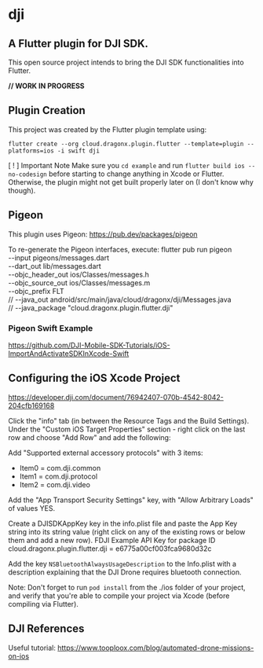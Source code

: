 # dji
## A Flutter plugin for DJI SDK.
This open source project intends to bring the DJI SDK functionalities into Flutter.

**// WORK IN PROGRESS**

## Plugin Creation

This project was created by the Flutter plugin template using:
```
flutter create --org cloud.dragonx.plugin.flutter --template=plugin --platforms=ios -i swift dji
```

[ ! ] Important Note
Make sure you `cd example` and run `flutter build ios --no-codesign` before starting to change anything in Xcode or Flutter.
Otherwise, the plugin might not get built properly later on (I don't know why though).

## Pigeon
This plugin uses Pigeon:
https://pub.dev/packages/pigeon

To re-generate the Pigeon interfaces, execute:
flutter pub run pigeon \
  --input pigeons/messages.dart \
  --dart_out lib/messages.dart \
  --objc_header_out ios/Classes/messages.h \
  --objc_source_out ios/Classes/messages.m \
  --objc_prefix FLT \
//  --java_out android/src/main/java/cloud/dragonx/dji/Messages.java \
//  --java_package "cloud.dragonx.plugin.flutter.dji"

### Pigeon Swift Example
https://github.com/DJI-Mobile-SDK-Tutorials/iOS-ImportAndActivateSDKInXcode-Swift

## Configuring the iOS Xcode Project
https://developer.dji.com/document/76942407-070b-4542-8042-204cfb169168

Click the "info" tab (in between the Resource Tags and the Build Settings).
Under the "Custom iOS Target Properties" section - right click on the last row and choose "Add Row" and add the following:

Add "Supported external accessory protocols" with 3 items:
- Item0 = com.dji.common
- Item1 = com.dji.protocol
- Item2 = com.dji.video

Add the "App Transport Security Settings" key, with "Allow Arbitrary Loads" of values YES.

Create a DJISDKAppKey key in the info.plist file and paste the App Key string into its string value (right click on any of the existing rows or below them and add a new row).
FDJI Example API Key for package ID cloud.dragonx.plugin.flutter.dji = e6775a00cf003fca9680d32c

Add the key `NSBluetoothAlwaysUsageDescription` to the Info.plist with a description explaining that the DJI Drone requires bluetooth connection.

Note:
Don't forget to run `pod install` from the ./ios folder of your project, and verify that you're able to compile your project via Xcode (before compiling via Flutter).

## DJI References
Useful tutorial: https://www.tooploox.com/blog/automated-drone-missions-on-ios